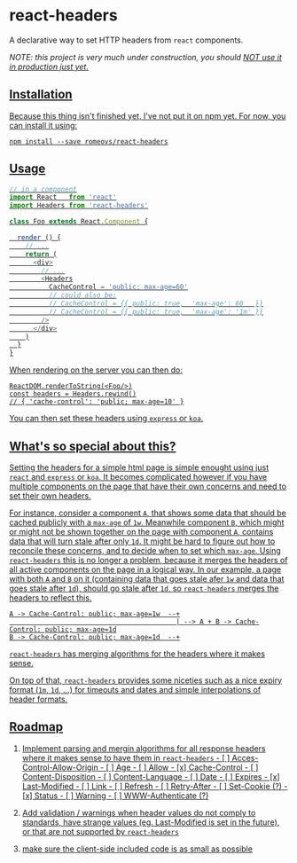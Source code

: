 # react-headers

A declarative way to set HTTP headers from `react` components.

*NOTE: this project is very much under construction, you should <u>NOT</ul> use
it in production just yet.*

## Installation

Because this thing isn't finished yet, I've not put it on npm yet.  For now, you
can install it using:
```
npm install --save romeovs/react-headers
```

## Usage

```js
// in a component
import React   from 'react'
import Headers from 'react-headers'

class Foo extends React.Component {

  render () {
    // ...
    return (
      <div>
        // ...
        <Headers
          CacheControl = 'public; max-age=60'
          // could also be:
          // CacheControl = {{ public: true,  'max-age': 60   }}
          // CacheControl = {{ public: true,  'max-age': '1m' }}
        />
      </div>
    )
  }
}
```

When rendering on the server you can then do:

```
ReactDOM.renderToString(<Foo/>)
const headers = Headers.rewind()
// { 'cache-control': 'public; max-age=10' }
```

You can then set these headers using `express` or `koa`.

## What's so special about this?

Setting the headers for a simple html page is simple enought using just
`react` and `express` or `koa`.  It becomes complicated however if you have
multiple components on the page that have their own concerns and need to
set their own headers.

For instance, consider a component `A`, that shows some data that should be cached
publicly with a `max-age` of `1w`.  Meanwhile component `B`, which might or
might not be shown together on the page with component `A`, contains data that
will turn stale after only `1d`.  It might be hard to figure out how to
reconcile these concerns, and to decide when to set which `max-age`.  Using
`react-headers` this is no longer a problem, because it merges the headers
of all active components on the page in a logical way.  In our example,
a page with both `A` and `B` on it (containing data that goes stale afer `1w` and data that goes
stale after `1d`), should go stale after `1d`, so `react-headers` merges the
headers to reflect this.

```
A -> Cache-Control: public; max-age=1w  --+
                                          | --> A + B -> Cache-Control: public; max-age=1d
B -> Cache-Control: public; max-age=1d  --+
```

`react-headers` has merging algorithms for the headers where it makes sense.

On top of that, `react-headers` provides some niceties such as a nice expiry
format (`1m`, `1d`, ...) for timeouts and dates and simple interpolations of
header formats.

## Roadmap

  1. Implement parsing and mergin algorithms for all response headers
     where it makes sense to have them in `react-headers`
    - [ ] Acces-Control-Allow-Origin
    - [ ] Age
    - [ ] Allow
    - [x] Cache-Control
    - [ ] Content-Disposition
    - [ ] Content-Language
    - [ ] Date
    - [ ] Expires
    - [x] Last-Modified
    - [ ] Link
    - [ ] Refresh
    - [ ] Retry-After
    - [ ] Set-Cookie (?)
    - [x] Status
    - [ ] Warning
    - [ ] WWW-Authenticate (?)

  2. Add validation / warnings when header values do not comply to standards,
     have strange values (eg. Last-Modified is set in the future),
     or that are not supported by `react-headers` 

  3. make sure the client-side included code is as small as possible

